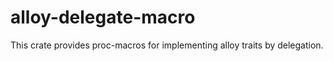 # alloy-delegate-macro

This crate provides proc-macros for implementing alloy traits by delegation.

